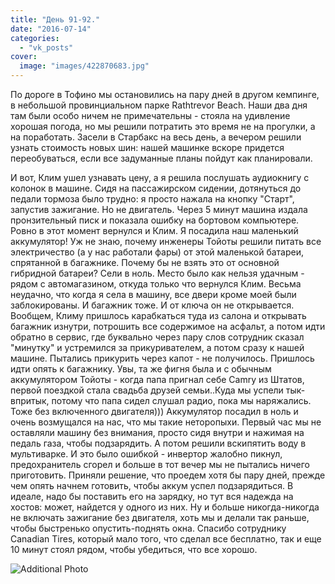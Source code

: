 ```yaml
---
title: "День 91-92."
date: "2016-07-14"
categories: 
  - "vk_posts"
cover:
  image: "images/422870683.jpg"
---
```


По дороге в Тофино мы остановились на пару дней в другом кемпинге, в небольшой провинциальном парке Rathtrevor Beach. Наши два дня там были особо ничем не примечательны - стояла на удивление хорошая погода, но мы решили потратить это время не на прогулки, а на поработать. Засели в Старбакс на весь день, а вечером решили узнать стоимость новых шин: нашей машинке вскоре придется переобуваться, если все задуманные планы пойдут как планировали.

<!--more-->

И вот, Клим ушел узнавать цену, а я решила послушать аудиокнигу с колонок в машине. Сидя на пассажирском сидении, дотянуться до педали тормоза было трудно: я просто нажала на кнопку "Старт", запустив зажигание. Но не двигатель. Через 5 минут машина издала пронзительный писк и показала ошибку на бортовом компьютере. Ровно в этот момент вернулся и Клим. Я посадила наш маленький аккумулятор! Уж не знаю, почему инженеры Тойоты решили питать все электричество (а у нас работали фары) от этой маленькой батареи, спрятанной в багажнике. Почему бы не взять это от основной гибридной батареи? Сели в ноль. Место было как нельзя удачным - рядом с автомагазином, откуда только что вернулся Клим. Весьма неудачно, что когда я села в машину, все двери кроме моей были заблокированы. И багажник тоже. И от ключа он не открывается. Вообщем, Климу пришлось карабкаться туда из салона и открывать багажник изнутри, потрошить все содержимое на асфальт, а потом идти обратно в сервис, где буквально через пару слов сотрудник сказал "минутку" и устремился за прикуривателем, а потом сразу к нашей машине. Пытались прикурить через капот - не получилось. Пришлось идти опять к багажнику. Увы, та же фигня была и с обычным аккумулятором Тойоты - когда папа пригнал себе Camry из Штатов, первой поездкой стала свадьба друзей семьи..Куда мы успели тык-впритык, потому что папа сидел слушал радио, пока мы наряжались. Тоже без включенного двигателя))) Аккумулятор посадил в ноль и очень возмущался на нас, что мы такие неторопыхи. Первый час мы не оставляли машину без внимания, просто сидя внутри и нажимая на педаль газа, чтобы подзарядить. А потом решили вскипятить воду в мультиварке. И это было ошибкой - инвертор жалобно пикнул, предохранитель сгорел и больше в тот вечер мы не пытались ничего приготовить. Приняли решение, что проедем хотя бы пару дней, прежде чем опять начнем готовить, чтобы аккум успел подзарядиться. В идеале, надо бы поставить его на зарядку, но тут вся надежда на хостов: может, найдется у одного из них. Ну и больше никогда-никогда не включать зажигание без двигателя, хоть мы и делали так раньше, чтобы быстренько опустить-поднять окна. Спасибо сотруднику Canadian Tires, который мало того, что сделал все бесплатно, так и еще 10 минут стоял рядом, чтобы убедиться, что все хорошо.

![Additional Photo](https://vodpop.ru/wp-content/uploads/2023/07/422870684.jpg)
